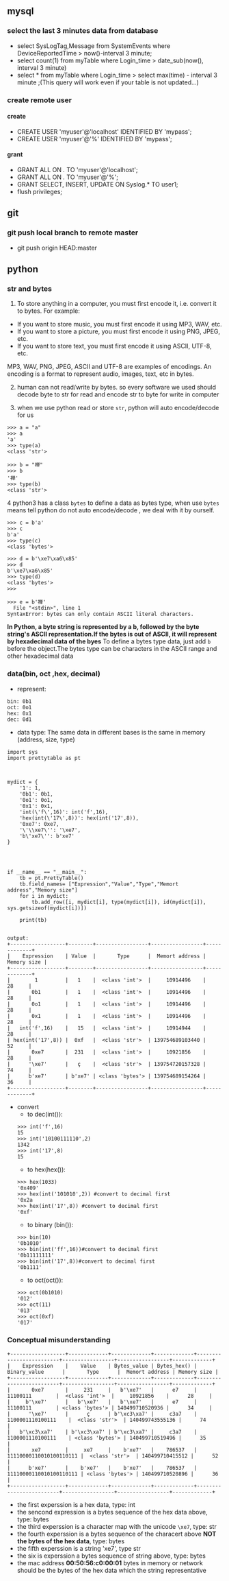 ## mysql

### select the last 3 minutes data from database
- select SysLogTag,Message from SystemEvents where DeviceReportedTime > now()-interval 3 minute;
- select count(1) from myTable where Login_time > date_sub(now(), interval 3 minute)
- select * from myTable where Login_time > select max(time) - interval 3 minute ;(This query will work even if your table is not updated...) 

### create remote user
#### create
- CREATE USER 'myuser'@'localhost' IDENTIFIED BY 'mypass';
- CREATE USER 'myuser'@'%' IDENTIFIED BY 'mypass';

#### grant 
- GRANT ALL ON *.* TO 'myuser'@'localhost';
- GRANT ALL ON *.* TO 'myuser'@'%';
- GRANT SELECT, INSERT, UPDATE ON Syslog.* TO user1;
- flush privileges;

## git

### git push local branch to remote master
- git push origin  HEAD:master



## python
### str and bytes
1. To store anything in a computer, you must first encode it, i.e. convert it to bytes. For example:

- If you want to store music, you must first encode it using MP3, WAV, etc.
- If you want to store a picture, you must first encode it using PNG, JPEG, etc.
- If you want to store text, you must first encode it using ASCII, UTF-8, etc.

MP3, WAV, PNG, JPEG, ASCII and UTF-8 are examples of encodings. An encoding is a format to represent audio, images, text, etc in bytes.

2. human can not read/write by bytes. so every software we used  should decode byte to str for read and encode str to byte for write in computer

3. when we use python read or store `str`, python will auto encode/decode for us


```
>>> a = "a"
>>> a
'a'
>>> type(a)
<class 'str'>

>>> b = "禅"
>>> b
'禅'
>>> type(b)
<class 'str'>
```

4 python3 has a class `bytes` to define a data as bytes type, when use `bytes` means tell python do not auto encode/decode , we deal with it by ourself.
```
>>> c = b'a'
>>> c
b'a'
>>> type(c)
<class 'bytes'>

>>> d = b'\xe7\xa6\x85'
>>> d
b'\xe7\xa6\x85'
>>> type(d)
<class 'bytes'>
>>>

>>> e = b'禅'
  File "<stdin>", line 1
SyntaxError: bytes can only contain ASCII literal characters.
```
**In Python, a byte string is represented by a b, followed by the byte string's ASCII representation.If the bytes is out of ASCII, it will represent by hexadecimal data of the byes**
To  define a bytes type data, just add `b` before the object.The bytes type can be characters in the ASCII range and other hexadecimal  data

### data(bin, oct ,hex, decimal)
- represent:
```
bin: 0b1
oct: 0o1
hex: 0x1
dec: 0d1
```
- data type: The same data in different bases is the same in memory (address, size, type)
```
import sys
import prettytable as pt



mydict = {
    '1': 1,
    '0b1': 0b1,
    '0o1': 0o1,
    '0x1': 0x1,
    'int(\'f\',16)': int('f',16),
    'hex(int(\'17\',8))': hex(int('17',8)),
    '0xe7': 0xe7,
    '\'\\xe7\'': '\xe7',
    'b\'xe7\'': b'xe7'
}




if __name__ == "__main__":
    tb = pt.PrettyTable()
    tb.field_names= ["Expression","Value","Type","Memort address","Memory size"]
    for i in mydict:
        tb.add_row([i, mydict[i], type(mydict[i]), id(mydict[i]), sys.getsizeof(mydict[i])])

    print(tb)


output:
+------------------+--------+-----------------+-----------------+-------------+
|    Expression    | Value  |       Type      |  Memort address | Memory size |
+------------------+--------+-----------------+-----------------+-------------+
|        1         |   1    |  <class 'int'>  |     10914496    |      28     |
|       0b1        |   1    |  <class 'int'>  |     10914496    |      28     |
|       0o1        |   1    |  <class 'int'>  |     10914496    |      28     |
|       0x1        |   1    |  <class 'int'>  |     10914496    |      28     |
|   int('f',16)    |   15   |  <class 'int'>  |     10914944    |      28     |
| hex(int('17',8)) |  0xf   |  <class 'str'>  | 139754689103440 |      52     |
|       0xe7       |  231   |  <class 'int'>  |     10921856    |      28     |
|      '\xe7'      |   ç    |  <class 'str'>  | 139754720157328 |      74     |
|      b'xe7'      | b'xe7' | <class 'bytes'> | 139754689154264 |      36     |
+------------------+--------+-----------------+-----------------+-------------+
```
- convert
   - to dec(int()):
   ```
   >>> int('f',16) 
   15
   >>> int('10100111110',2)      
   1342
   >>> int('17',8)    
   15
   ```
   - to hex(hex()):
   ```
   >>> hex(1033)
   '0x409'
   >>> hex(int('101010',2)) #convert to decimal first
   '0x2a
   >>> hex(int('17',8)) #convert to decimal first
   '0xf'

   ```
   - to binary (bin()):
   ```
   >>> bin(10)
   '0b1010'
   >>> bin(int('ff',16))#convert to decimal first
   '0b11111111'
   >>> bin(int('17',8))#convert to decimal first
   '0b1111'

   ```
   - to oct(oct()):
   ```
   >>> oct(0b1010)        
   '012'
  >>> oct(11)
  '013'
  >>> oct(0xf) 
  '017'
   ```

### Conceptual misunderstanding

```
+------------------+-------------+-------------+-------------+-------------------------+-----------------+-----------------+-------------+
|    Expression    |    Value    | Bytes_value | Bytes_hex() |       Binary_value      |       Type      |  Memort address | Memory size |
+------------------+-------------+-------------+-------------+-------------------------+-----------------+-----------------+-------------+
|       0xe7       |     231     |   b'\xe7'   |      e7     |         11100111        |  <class 'int'>  |     10921856    |      28     |
|     b'\xe7'      |   b'\xe7'   |   b'\xe7'   |      e7     |         11100111        | <class 'bytes'> | 140499710520936 |      34     |
|      '\xe7'      |      ç      | b'\xc3\xa7' |     c3a7    |     1100001110100111    |  <class 'str'>  | 140499743555136 |      74     |
|   b'\xc3\xa7'    | b'\xc3\xa7' | b'\xc3\xa7' |     c3a7    |     1100001110100111    | <class 'bytes'> | 140499710519496 |      35     |
|       xe7        |     xe7     |    b'xe7'   |    786537   | 11110000110010100110111 |  <class 'str'>  | 140499710415512 |      52     |
|      b'xe7'      |    b'xe7'   |    b'xe7'   |    786537   | 11110000110010100110111 | <class 'bytes'> | 140499710520896 |      36     |
+------------------+-------------+-------------+-------------+-------------------------+-----------------+-----------------+-------------+
```
-  the first experssion is a hex data, type: int
- the sencond expression is a bytes sequence of the  hex data above, type: bytes
-  the third experssion is a character map with the unicode `\xe7`, type: str
-  the fourth experssion is a bytes sequence of the characert above **NOT the bytes of the hex data**, type: bytes 
-  the fifth experssion is a string 'xe7', type str
- the six is  experssion a bytes sequence of string above, type: bytes
-  the mac address **00:50:56:c0:00:01**  bytes in  memory or network should be the bytes of the hex data which the string representative 
